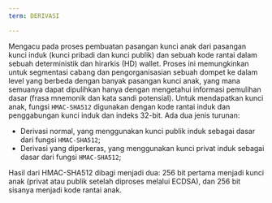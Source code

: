 ```yaml
---
term: DERIVASI

---
```

Mengacu pada proses pembuatan pasangan kunci anak dari pasangan kunci induk (kunci pribadi dan kunci publik) dan sebuah kode rantai dalam sebuah deterministik dan hirarkis (HD) wallet. Proses ini memungkinkan untuk segmentasi cabang dan pengorganisasian sebuah dompet ke dalam level yang berbeda dengan banyak pasangan kunci anak, yang mana semuanya dapat dipulihkan hanya dengan mengetahui informasi pemulihan dasar (frasa mnemonik dan kata sandi potensial). Untuk mendapatkan kunci anak, fungsi `HMAC-SHA512` digunakan dengan kode rantai induk dan penggabungan kunci induk dan indeks 32-bit. Ada dua jenis turunan:


- Derivasi normal, yang menggunakan kunci publik induk sebagai dasar dari fungsi `HMAC-SHA512`;
- Derivasi yang diperkeras, yang menggunakan kunci privat induk sebagai dasar dari fungsi `HMAC-SHA512`;

Hasil dari HMAC-SHA512 dibagi menjadi dua: 256 bit pertama menjadi kunci anak (privat atau publik setelah diproses melalui ECDSA), dan 256 bit sisanya menjadi kode rantai anak.